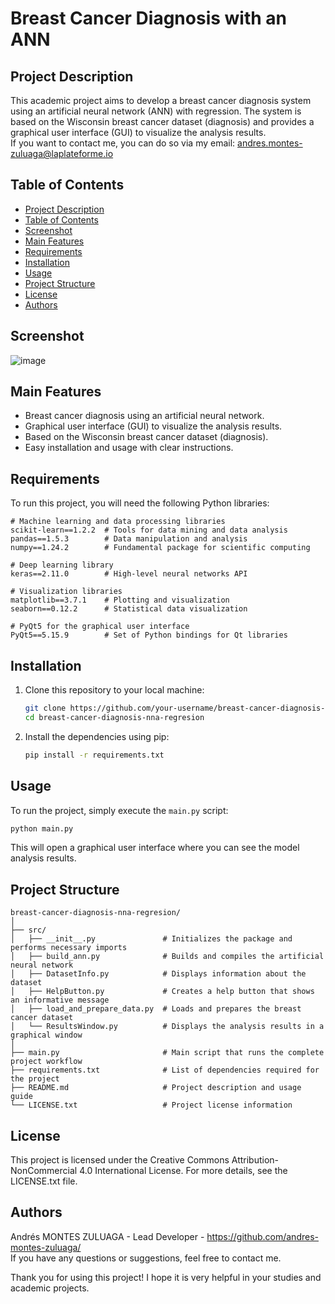 # Breast Cancer Diagnosis with an ANN

## Project Description

This academic project aims to develop a breast cancer diagnosis system using an artificial neural network (ANN) with regression. The system is based on the Wisconsin breast cancer dataset (diagnosis) and provides a graphical user interface (GUI) to visualize the analysis results.  
If you want to contact me, you can do so via my email: andres.montes-zuluaga@laplateforme.io

## Table of Contents

- [Project Description](#project-description)
- [Table of Contents](#table-of-contents)
- [Screenshot](#screenshot)
- [Main Features](#main-features)
- [Requirements](#requirements)
- [Installation](#installation)
- [Usage](#usage)
- [Project Structure](#project-structure)
- [License](#license)
- [Authors](#authors)

## Screenshot

![image](https://github.com/user-attachments/assets/6dca558b-18f6-4005-b542-6f58fb335b43)


## Main Features

- Breast cancer diagnosis using an artificial neural network.
- Graphical user interface (GUI) to visualize the analysis results.
- Based on the Wisconsin breast cancer dataset (diagnosis).
- Easy installation and usage with clear instructions.

## Requirements

To run this project, you will need the following Python libraries:

```pip-requirements
# Machine learning and data processing libraries
scikit-learn==1.2.2  # Tools for data mining and data analysis
pandas==1.5.3        # Data manipulation and analysis
numpy==1.24.2        # Fundamental package for scientific computing

# Deep learning library
keras==2.11.0        # High-level neural networks API

# Visualization libraries
matplotlib==3.7.1    # Plotting and visualization
seaborn==0.12.2      # Statistical data visualization

# PyQt5 for the graphical user interface
PyQt5==5.15.9        # Set of Python bindings for Qt libraries
```

## Installation

1. Clone this repository to your local machine:
   ```bash
   git clone https://github.com/your-username/breast-cancer-diagnosis-nna-regresion.git
   cd breast-cancer-diagnosis-nna-regresion
   ```

2. Install the dependencies using pip:
   ```bash
   pip install -r requirements.txt
   ```

## Usage

To run the project, simply execute the `main.py` script:

```bash
python main.py
```

This will open a graphical user interface where you can see the model analysis results.

## Project Structure

```
breast-cancer-diagnosis-nna-regresion/
│
├── src/
│   ├── __init__.py               # Initializes the package and performs necessary imports
│   ├── build_ann.py              # Builds and compiles the artificial neural network
│   ├── DatasetInfo.py            # Displays information about the dataset
│   ├── HelpButton.py             # Creates a help button that shows an informative message
│   ├── load_and_prepare_data.py  # Loads and prepares the breast cancer dataset
│   └── ResultsWindow.py          # Displays the analysis results in a graphical window
│
├── main.py                       # Main script that runs the complete project workflow
├── requirements.txt              # List of dependencies required for the project
├── README.md                     # Project description and usage guide
└── LICENSE.txt                   # Project license information
```

## License

This project is licensed under the Creative Commons Attribution-NonCommercial 4.0 International License. For more details, see the LICENSE.txt file.

## Authors

Andrés MONTES ZULUAGA - Lead Developer - https://github.com/andres-montes-zuluaga/  
If you have any questions or suggestions, feel free to contact me.

Thank you for using this project! I hope it is very helpful in your studies and academic projects.
